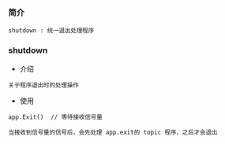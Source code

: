 ### 简介
```
shutdown : 统一退出处理程序
```

### shutdown 
* 介绍
```
关于程序退出时的处理操作
```
* 使用
```
app.Exit()  // 等待接收信号量

当接收到信号量的信号后，会先处理 app.exit的 topic 程序，之后才会退出
```

